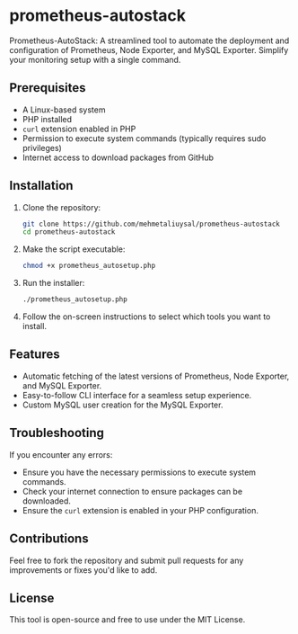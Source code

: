 # prometheus-autostack
Prometheus-AutoStack: A streamlined tool to automate the deployment and configuration of Prometheus, Node Exporter, and MySQL Exporter. Simplify your monitoring setup with a single command.

## Prerequisites

- A Linux-based system
- PHP installed
- `curl` extension enabled in PHP
- Permission to execute system commands (typically requires sudo privileges)
- Internet access to download packages from GitHub

## Installation

1. Clone the repository:
    ```bash
    git clone https://github.com/mehmetaliuysal/prometheus-autostack
    cd prometheus-autostack
    ```

2. Make the script executable:
    ```bash
    chmod +x prometheus_autosetup.php
    ```

3. Run the installer:
    ```bash
    ./prometheus_autosetup.php
    ```

4. Follow the on-screen instructions to select which tools you want to install.

## Features

- Automatic fetching of the latest versions of Prometheus, Node Exporter, and MySQL Exporter.
- Easy-to-follow CLI interface for a seamless setup experience.
- Custom MySQL user creation for the MySQL Exporter.

## Troubleshooting

If you encounter any errors:
- Ensure you have the necessary permissions to execute system commands.
- Check your internet connection to ensure packages can be downloaded.
- Ensure the `curl` extension is enabled in your PHP configuration.

## Contributions

Feel free to fork the repository and submit pull requests for any improvements or fixes you'd like to add.

## License

This tool is open-source and free to use under the MIT License.
